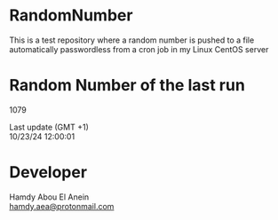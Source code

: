 # RandomNumber    
This is a test repository where a random number is pushed to a file automatically passwordless from a cron job in my Linux CentOS server    
# Random Number of the last run   
1079
      
Last update (GMT +1)    
10/23/24 12:00:01
# Developer    
Hamdy Abou El Anein   
hamdy.aea@protonmail.com
